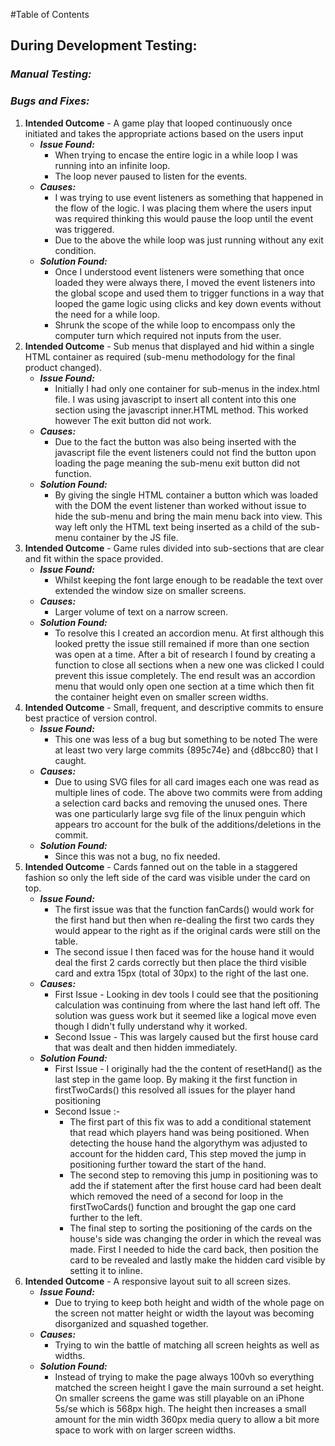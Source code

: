 #Table of Contents

## **During Development Testing:**

### ***Manual Testing:***

### ***Bugs and Fixes:***

1. **Intended Outcome** - A game play that looped continuously once initiated and takes the appropriate actions based on the users input
    * ***Issue Found:***
        * When trying to encase the entire logic in a while loop I was running into an infinite loop.
        * The loop never paused to listen for the events.
    * ***Causes:***
        * I was trying to use event listeners as something that happened in the flow of the logic. I was placing them where the users input was required thinking this would pause the loop until the event was triggered.
        * Due to the above the while loop was just running without any exit condition.
    * ***Solution Found:***
        * Once I understood event listeners were something that once loaded they were always there, I moved the event listeners into the global scope and used them to trigger functions in a way that looped the game logic using clicks and key down events without the need for a while loop. 
        * Shrunk the scope of the while loop to encompass only the computer turn which required not inputs from the user.
1. **Intended Outcome** - Sub menus that displayed and hid within a single HTML container as required (sub-menu methodology for the final product changed).
    * ***Issue Found:***
        * Initially I had only one container for sub-menus in the index.html file. I was using javascript to insert all content into this one section using the javascript inner.HTML method. This worked however The exit button did not work.
    * ***Causes:***
        *  Due to the fact the button was also being inserted with the javascript file the event listeners could not find the button upon loading the page meaning the sub-menu exit button did not function.
    * ***Solution Found:***
        * By giving the single HTML container a button which was loaded with the DOM the event listener than worked without issue to hide the sub-menu and bring the main menu back into view. This way left only the HTML text being inserted as a child of the sub-menu container by the JS file. 
1. **Intended Outcome** - Game rules divided into sub-sections that are clear and fit within the space provided.          
    * ***Issue Found:***
        * Whilst keeping the font large enough to be readable the text over extended the window size on smaller screens.
    * ***Causes:***
        * Larger volume of text on a narrow screen. 
    * ***Solution Found:***
        * To resolve this I created an accordion menu. At first although this looked pretty the issue still remained if more than one section was open at a time. After a bit of research I found by creating a function to close all sections when a new one was clicked I could prevent this issue completely. The end result was an accordion menu that would only open one section at a time which then fit the container height even on smaller screen widths.
1. **Intended Outcome** - Small, frequent, and descriptive commits to ensure best practice of version control.         
    * ***Issue Found:***
        * This one was less of a bug but something to be noted The were at least two very large commits {895c74e} and {d8bcc80} that I caught.
    * ***Causes:***
        * Due to using SVG files for all card images each one was read as multiple lines of code. The above two commits were from adding a selection card backs and removing the unused ones. There was one particularly large svg file of the linux penguin which appears tro account for the bulk of the additions/deletions in the commit.
    * ***Solution Found:***
        * Since this was not a bug, no fix needed.
1. **Intended Outcome** - Cards fanned out on the table in a staggered fashion so only the left side of the card was visible under the card on top.        
    * ***Issue Found:***
        * The first issue was that the function fanCards() would work for the first hand but then when re-dealing the first two cards they would appear to the right as if the original cards were still on the table.
        * The second issue I then faced was for the house hand it would deal the first 2 cards correctly but then place the third visible card and extra 15px (total of 30px) to the right of the last one.
    * ***Causes:***
        * First Issue - Looking in dev tools I could see that the positioning calculation was continuing from where the last hand left off. The solution was guess work but it seemed like a logical move even though I didn't fully understand why it worked.
        * Second Issue - This was largely caused but the first house card that was dealt and then hidden immediately. 
    * ***Solution Found:***
        * First Issue - I originally had the the content of resetHand() as the last step in the game loop. By making it the first function in firstTwoCards() this resolved all issues for the player hand positioning 
        * Second Issue :- 
          * The first part of this fix was to add a conditional statement that read which players hand was being positioned. When detecting the house hand the algorythym was adjusted to account for the hidden card, This step moved the jump in positioning further toward the start of the hand. 
          * The second step to removing this jump in positioning was to add the if statement after the first house card had been dealt which removed the need of a second for loop in the firstTwoCards() function and brought the gap one card further to the left.
          * The final step to sorting the positioning of the cards on the house's side was changing the order in which the reveal was made. First I needed to hide the card back, then position the card to be revealed and lastly make the hidden card visible by setting it to inline.
1. **Intended Outcome** - A responsive layout suit to all screen sizes.        
    * ***Issue Found:***
        * Due to trying to keep both height and width of the whole page on the screen not matter height or width the layout was becoming disorganized and squashed together.
    * ***Causes:***
        * Trying to win the battle of matching all screen heights as well as widths.
    * ***Solution Found:***
        * Instead of trying to make the page always 100vh so everything matched the screen height I gave the main surround a set height. On smaller screens the game was still playable on an iPhone 5s/se which is 568px high. The height then increases a small amount for the min width 360px media query to allow a bit more space to work with on larger screen widths.
